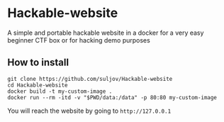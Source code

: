 # Hackable-website
A simple and portable hackable website in a docker for a very easy beginner CTF box or for hacking demo purposes



## How to install

```
git clone https://github.com/suljov/Hackable-website
cd Hackable-website
docker build -t my-custom-image .
docker run --rm -itd -v "$PWD/data:/data" -p 80:80 my-custom-image
```

You will reach the website by going to `http://127.0.0.1`
